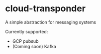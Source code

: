 # cloud-transponder

A simple abstraction for messaging systems

Currently supported:
- GCP pubsub
- (Coming soon) Kafka
